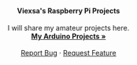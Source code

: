   <br>
   <h4 align="center">Viexsa's Raspberry Pi Projects</h4> 

  <p align="center">
    I will share my amateur projects here.
    <br />
    <a href="https://github.com/viexsa/"><strong>My Arduino Projects »</strong></a>
    <br />
    <br />
    <a href="https://github.com/Viexsa/Raspberry-Pi-Projects/issues">Report Bug</a>
    ·
    <a href="https://github.com/Viexsa/Raspberry-Pi-Projects/issues">Request Feature</a>
  </p>
</div>
